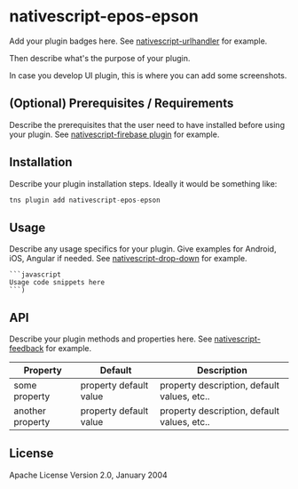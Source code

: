 # nativescript-epos-epson

Add your plugin badges here. See [nativescript-urlhandler](https://github.com/hypery2k/nativescript-urlhandler) for example.

Then describe what's the purpose of your plugin. 

In case you develop UI plugin, this is where you can add some screenshots.

## (Optional) Prerequisites / Requirements

Describe the prerequisites that the user need to have installed before using your plugin. See [nativescript-firebase plugin](https://github.com/eddyverbruggen/nativescript-plugin-firebase) for example.

## Installation

Describe your plugin installation steps. Ideally it would be something like:

```javascript
tns plugin add nativescript-epos-epson
```

## Usage 

Describe any usage specifics for your plugin. Give examples for Android, iOS, Angular if needed. See [nativescript-drop-down](https://www.npmjs.com/package/nativescript-drop-down) for example.
	
	```javascript
    Usage code snippets here
    ```)

## API

Describe your plugin methods and properties here. See [nativescript-feedback](https://github.com/EddyVerbruggen/nativescript-feedback) for example.
    
| Property | Default | Description |
| --- | --- | --- |
| some property | property default value | property description, default values, etc.. |
| another property | property default value | property description, default values, etc.. |
    
## License

Apache License Version 2.0, January 2004
